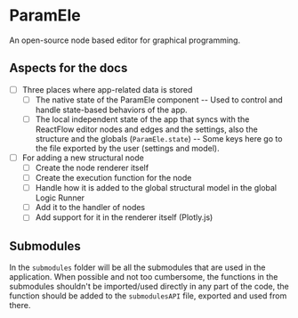 # ParamEle

An open-source node based editor for graphical programming.

## Aspects for the docs

- [ ] Three places where app-related data is stored    
    - [ ] The native state of the ParamEle component -- Used to control and handle state-based behaviors of the app.
    - [ ] The local independent state of the app that syncs with the ReactFlow editor nodes and edges and the settings, also the structure and the globals (`ParamEle.state`) -- Some keys here go to the file exported by the user (settings and model).

- [ ] For adding a new structural node
    - [ ] Create the node renderer itself
    - [ ] Create the execution function for the node
    - [ ] Handle how it is added to the global structural model in the global Logic Runner
    - [ ] Add it to the handler of nodes
    - [ ] Add support for it in the renderer itself (Plotly.js)

## Submodules

In the `submodules` folder will be all the submodules that are used in the application. When possible and not too cumbersome, the functions in the submodules shouldn't be imported/used directly in any part of the code, the function should be added to the `submodulesAPI` file, exported and used from there.